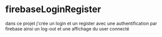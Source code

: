 # firebaseLoginRegister
dans ce projet j'crée un login et un register avec une authentification par firebase ainsi un log-out et une affichage du user connecté
